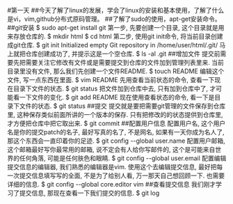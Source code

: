 #第一天
##今天了解了linux的发展，学会了linux的安装和基本使用，了解了什么是vi，vim,github分布式原码管理。
##了解了sudo的使用，apt-get安装命令。
##git安装
$ sudo apt-get install git
第一步, 先要创建一个目录, 这个目录就是用来存放仓库的.
$ mkdir html
$ cd html
第二步, 使用git init命令, 将当前目录创建成git仓库.
$ git init
Initialized empty Git repository in /home/user/html/.git/
马上就把仓库创建成功了, 并提示这是一个空仓库.
$ ls -al
.git
##增加文件
提交前需要先把需要关注它修改有文件或是需要提交到仓库的文件加到管理列表里来.
当前目录里没有文件, 那么我们先创建一个文件README.
$ touch README
编辑这个文件, 写一点东西在里面.
$ vim README
先用查看当前状态的命令, 查看一下现在目录下文件的状态.
$ git status
把文件加到仓库中去, 只有加到仓库中了, 才可能看一下文件的变化.
$ git add README
现在使用查看状态的命令, 看一下是目录下文件的状态.
$ git status
##提交
提交就是要把需要git管理的文件保存到仓库里, 这种保存类似前面所讲的一个版本的保存.
只有把修改的的状态提供到仓库里, 才方便把仓库中把它取出来.
$ git commit
##配置用户信息
配置用户名, 这个用户名是你的提交patch的名子, 最好写真的名了, 不是网名, 如果有一天你成为名人了,那这个东西会一直印着你的足迹.
$ git config --global user.name
配置用户邮箱, 这个邮箱最好写你最常用的邮箱, 说不定会有人给你写邮件的, 这个是可能来自世界的任何角落, 可能是任何肤色和眼睛.
$ git config --global user.email
配置编辑提交信息的编辑器, 我们熟悉的编辑器是vim. 使用这个去编辑提交信息, 最好把每一次提交信息填写写的全面, 不是为了给别人看, 万一那天自己想回顾一下. 也需要详细的信息.
$ git config --global core.editor vim
##查看提交信息
我们刚才学习了提交信息, 那现在查看一下我们提交的信息.
$ git log
